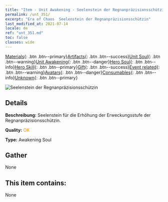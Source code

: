 ```yaml
---
title: "Item - Unit Awakening - Seelenstein der Regnanpräzisionsschützin"
permalink: /unt_351/
excerpt: "Era of Chaos  Seelenstein der Regnanpräzisionsschützin"
last_modified_at: 2021-07-14
locale: de
ref: "unt_351.md"
toc: false
classes: wide
---
```

 [Materials](/ItemsDE/){: .btn .btn--primary}[Artifacts](/ItemsDE/Artifacts/){: .btn .btn--success}[Unit Soul](/ItemsDE/UnitSoul/){: .btn .btn--warning}[Unit Awakening](/ItemsDE/UnitAwakening/){: .btn .btn--danger}[Hero Soul](/ItemsDE/HeroSoul/){: .btn .btn--info}[Hero Skill](/ItemsDE/HeroSkill/){: .btn .btn--primary}[Gift](/ItemsDE/Gift/){: .btn .btn--success}[Event related](/ItemsDE/Events/){: .btn .btn--warning}[Avatars](/ItemsDE/Avatars/){: .btn .btn--danger}[Consumables](/ItemsDE/Consumables/){: .btn .btn--info}[Unknown](/ItemsDE/Unknown/){: .btn .btn--primary}

 ![Seelenstein der Regnanpräzisionsschützin](/images/u/tia_baozang.jpg)

## Details
 **Beschreibung:** Seelenstein für die Erhöhung der Erweckungsstufe der Regnanpräzisionsschützin.

 **Quality:** <span style="color: #FF8C00">OK</span>

 **Type:** Awakening Soul

## Gather

  None

## This item contains:

  None


